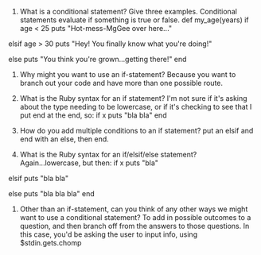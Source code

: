 1. What is a conditional statement? Give three examples.
Conditional statements evaluate if something is true or false.
def my_age(years)
if age < 25
puts "Hot-mess-MgGee over here..."

elsif age > 30
puts "Hey! You finally know what you're doing!"

else
puts "You think you're grown...getting there!"
end

1. Why might you want to use an if-statement?
Because you want to branch out your code and have more than one possible route.

1. What is the Ruby syntax for an if statement?
I'm not sure if it's asking about the type needing to be lowercase, or if it's checking to see that I put end at the end, so:
if x
puts "bla bla"
end

1. How do you add multiple conditions to an if statement?
put an elsif and end with an else, then end.

1. What is the Ruby syntax for an if/elsif/else statement?
Again...lowercase, but then:
if x
puts "bla"

elsif
puts "bla bla"

else
puts "bla bla bla"
end

1. Other than an if-statement, can you think of any other ways we might want to use a conditional statement?
To add in possible outcomes to a question, and then branch off from the answers to those questions. In this case, you'd be
asking the user to input info, using $stdin.gets.chomp
